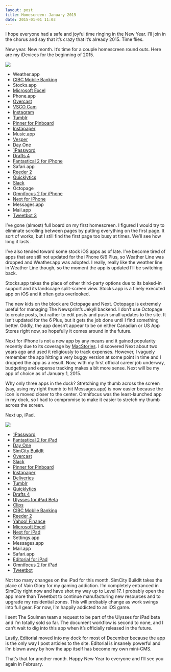 ```yaml
---
layout: post
title: Homescreen: January 2015
date: 2015-01-01 11:03
---
```


I hope everyone had a safe and joyful time ringing in the New Year. I’ll join in the chorus and say that it’s crazy that it’s already 2015. Time flies.

New year. New month. It’s time for a couple homescreen round outs. Here are my iDevices for the beginning of 2015.

![](http://thenewsprint.s3.amazonaws.com/media/2015/01/January%20iPhone%20Homescreen.jpg)

* Weather.app
* [CIBC Mobile Banking](https://itunes.apple.com/ca/app/cibc-mobile-banking/id351448953?mt=8&uo=4&at=1l3v5At)
* Stocks.app
* [Microsoft Excel](https://itunes.apple.com/ca/app/microsoft-excel/id586683407?mt=8&uo=4&at=1l3v5At)
* Phone.app
* [Overcast](https://itunes.apple.com/ca/app/overcast-podcast-player/id888422857?mt=8&uo=4&at=1l3v5At)
* [VSCO Cam](https://itunes.apple.com/ca/app/vsco-cam/id588013838?mt=8&uo=4&at=1l3v5At)
* [Instagram](https://itunes.apple.com/ca/app/instagram/id389801252?mt=8&uo=4&at=1l3v5At)
* [Tumblr](https://itunes.apple.com/ca/app/tumblr/id305343404?mt=8&uo=4&at=1l3v5At)
* [Pinner for Pinboard](https://itunes.apple.com/ca/app/pinner-for-pinboard/id591613202?mt=8&uo=4&at=1l3v5At)
* [Instapaper](https://itunes.apple.com/ca/app/instapaper/id288545208?mt=8&uo=4&at=1l3v5At)
* Music.app
* [Vesper](https://itunes.apple.com/ca/app/vesper/id655895325?mt=8&uo=4&at=1l3v5At)
* [Day One](https://itunes.apple.com/ca/app/day-one-journal-diary/id421706526?mt=8&uo=4&at=1l3v5At)
* [1Password](https://itunes.apple.com/ca/app/1password-password-manager/id568903335?mt=8&uo=4&at=1l3v5At)
* [Drafts 4](https://itunes.apple.com/ca/app/drafts-4-quickly-capture-notes/id905337691?mt=8&uo=4&at=1l3v5At)
* [Fantastical 2 for iPhone](https://itunes.apple.com/ca/app/fantastical-2-for-iphone-calendar/id718043190?mt=8&uo=4&at=1l3v5At)
* Safari.app
* [Reeder 2](https://itunes.apple.com/ca/app/reeder-2/id697846300?mt=8&uo=4&at=1l3v5At)
* [Quicklytics](https://itunes.apple.com/ca/app/quicklytics-google-analytics/id354890919?mt=8&uo=4&at=1l3v5At)
* [Slack](https://itunes.apple.com/ca/app/slack-team-communication/id618783545?mt=8&uo=4&at=1l3v5At)
* Octopage
* [Omnifocus 2 for iPhone](https://itunes.apple.com/ca/app/omnifocus-2-for-iphone/id690305341?mt=8&uo=4&at=1l3v5At)
* [Next for iPhone](https://itunes.apple.com/ca/app/next-for-iphone-track-your/id596366290?mt=8&uo=4&at=1l3v5At)
* Messages.app
* Mail.app
* [Tweetbot 3](https://itunes.apple.com/ca/app/tweetbot-3-for-twitter-iphone/id722294701?mt=8&uo=4&at=1l3v5At)

I’ve gone (almost) full board on my first homescreen. I figured I would try to eliminate scrolling between pages by putting everything on the first page. It sort of works, but I still find the first page too busy at times. We’ll see how long it lasts.

I’ve also tended toward some stock iOS apps as of late. I’ve become tired of apps that are still not updated for the iPhone 6/6 Plus, so Weather Line was dropped and Weather.app was adopted. I really, really like the weather line in Weather Line though, so the moment the app is updated I’ll be switching back.

Stocks.app takes the place of other third-party options due to its baked-in support and its landscape split-screen view. Stocks.app is a finely executed app on iOS and it often gets overlooked.

The new kids on the block are Octopage and Next. Octopage is extremely useful for managing The Newsprint’s Jekyll backend. I don’t use Octopage to create posts, but rather to edit posts and push small updates to the site. It isn’t updated for the 6 Plus, but it gets the job done until I find something better. Oddly, the app doesn’t appear to be on either Canadian or US App Stores right now, so hopefully it comes around in the future.

Next for iPhone is not a new app by any means and it gained popularity recently due to its coverage by [MacStories](http://www.macstories.net/reviews/how-i-track-my-expenses-next-for-iphone-and-ipad/). I discovered Next about two years ago and used it religiously to track expenses. However, I vaguely remember the app hitting a very buggy version at some point in time and I dropped the app as a result. Now, with my first official career job underway, budgeting and expense tracking makes a bit more sense. Next will be my app of choice as of January 1, 2015.

Why only three apps in the dock? Stretching my thumb across the screen (say, using my right thumb to hit Messages.app) is now easier because the icon is moved closer to the center. Omnifocus was the least-launched app in my dock, so I had to compromise to make it easier to stretch my thumb across the screen.

Next up, iPad.

![](http://thenewsprint.s3.amazonaws.com/media/2015/01/January%20iPad%20Homescreen%20.jpg)

* [1Password](https://itunes.apple.com/ca/app/1password-password-manager/id568903335?mt=8&uo=4&at=1l3v5At)
* [Fantastical 2 for iPad](https://itunes.apple.com/ca/app/fantastical-2-for-ipad-calendar/id830708155?mt=8&uo=4&at=1l3v5At)
* [Day One](https://itunes.apple.com/ca/app/day-one-journal-diary/id421706526?mt=8&uo=4&at=1l3v5At)
* [SimCity BuildIt](https://itunes.apple.com/ca/app/simcity-buildit/id913292932?mt=8&uo=4&at=1l3v5At)
* [Overcast](https://itunes.apple.com/ca/app/overcast-podcast-player/id888422857?mt=8&uo=4&at=1l3v5At)
* [Slack](https://itunes.apple.com/ca/app/slack-team-communication/id618783545?mt=8&uo=4&at=1l3v5At)
* [Pinner for Pinboard](https://itunes.apple.com/ca/app/pinner-for-pinboard/id591613202?mt=8&uo=4&at=1l3v5At)
* [Instapaper](https://itunes.apple.com/ca/app/instapaper/id288545208?mt=8&uo=4&at=1l3v5At)
* [Deliveries](https://itunes.apple.com/ca/app/deliveries-a-package-tracker/id290986013?mt=8&uo=4&at=1l3v5At)
* [Tumblr](https://itunes.apple.com/ca/app/tumblr/id305343404?mt=8&uo=4&at=1l3v5At)
* [Quicklytics](https://itunes.apple.com/ca/app/quicklytics-google-analytics/id354890919?mt=8&uo=4&at=1l3v5At)
* [Drafts 4](https://itunes.apple.com/ca/app/drafts-4-quickly-capture-notes/id905337691?mt=8&uo=4&at=1l3v5At)
* [Ulysses for iPad Beta](http://www.ulyssesapp.com/ipad/)
* [Clips](https://itunes.apple.com/ca/app/clips-copy-paste-anywhere/id917638056?mt=8&uo=4&at=1l3v5At)
* [CIBC Mobile Banking](https://itunes.apple.com/ca/app/cibc-mobile-banking/id351448953?mt=8&uo=4&at=1l3v5At)
* [Reeder 2](https://itunes.apple.com/ca/app/reeder-2/id697846300?mt=8&uo=4&at=1l3v5At)
* [Yahoo! Finance](https://itunes.apple.com/ca/app/yahoo-finance/id328412701?mt=8&uo=4&at=1l3v5At)
* [Microsoft Excel](https://itunes.apple.com/ca/app/microsoft-excel/id586683407?mt=8&uo=4&at=1l3v5At)
* [Next for iPad](https://itunes.apple.com/ca/app/next-for-ipad-track-your-expenses/id833413936?mt=8&uo=4&at=1l3v5At)
* Settings.app
* Messages.app
* Mail.app
* Safari.app
* [Editorial for iPad](https://itunes.apple.com/ca/app/editorial/id673907758?mt=8&uo=4&at=1l3v5At)
* [Omnifocus 2 for iPad](https://itunes.apple.com/ca/app/omnifocus-2-for-ipad/id904071710?mt=8&uo=4&at=1l3v5At)
* [Tweetbot](https://itunes.apple.com/ca/app/tweetbot-for-twitter-ipad/id498801050?mt=8&uo=4&at=1l3v5At)

Not too many changes on the iPad for this month. SimCity BuildIt takes the place of Vain Glory for my gaming addiction. I’m completely entranced in SimCity right now and have shot my way up to Level 17. I probably open the app more than Tweetbot to continue manufacturing new resources and to upgrade my residential zones. This will probably change as work swings into full gear. For now, I’m happily addicted to an iOS game.

I sent The Soulmen team a request to be part of the Ulysses for iPad beta and I’m totally sold so far. The document workflow is second to none, and I can’t wait to dig into this app when it’s officially released in the future.

Lastly, Editorial moved into my dock for most of December because the app is the only way I post articles to the site. Editorial is insanely powerful and I’m blown away by how the app itself has become my own mini-CMS. 

That’s that for another month. Happy New Year to everyone and I’ll see you again in February.